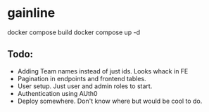 # gainline

docker compose build
docker compose up -d

## Todo:

- Adding Team names instead of just ids. Looks whack in FE
- Pagination in endpoints and frontend tables.
- User setup. Just user and admin roles to start.
- Authentication using AUth0
- Deploy somewhere. Don't know where but would be cool to do.
